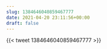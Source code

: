 ```yaml
---
slug: 1384646040859467777
date: 2021-04-20 23:11:56+00:00
draft: false
---
```


{{< tweet 1384646040859467777 >}}
